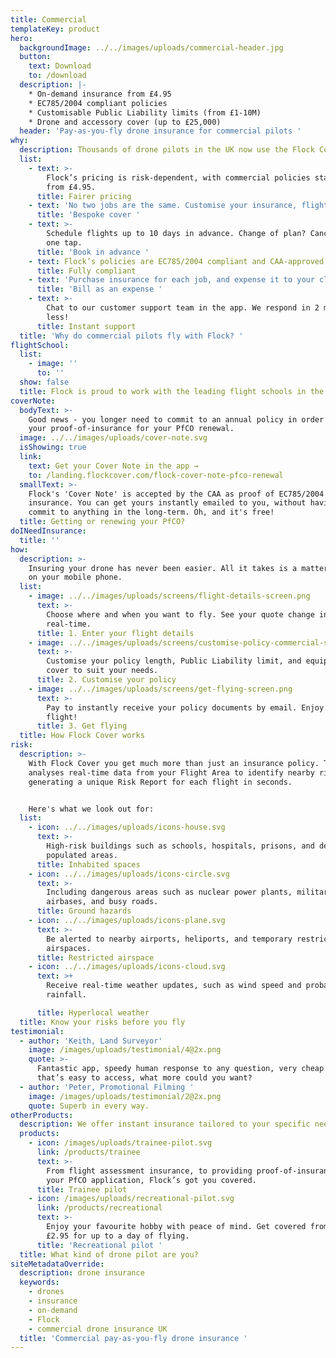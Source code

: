 ```yaml
---
title: Commercial
templateKey: product
hero:
  backgroundImage: ../../images/uploads/commercial-header.jpg
  button:
    text: Download
    to: /download
  description: |-
    * On-demand insurance from £4.95
    * EC785/2004 compliant policies
    * Customisable Public Liability limits (from £1-10M)
    * Drone and accessory cover (up to £25,000)
  header: 'Pay-as-you-fly drone insurance for commercial pilots '
why:
  description: Thousands of drone pilots in the UK now use the Flock Cover app.
  list:
    - text: >-
        Flock’s pricing is risk-dependent, with commercial policies starting
        from £4.95.
      title: Fairer pricing
    - text: 'No two jobs are the same. Customise your insurance, flight-by-flight.'
      title: 'Bespoke cover '
    - text: >-
        Schedule flights up to 10 days in advance. Change of plan? Cancel with
        one tap.
      title: 'Book in advance '
    - text: Flock’s policies are EC785/2004 compliant and CAA-approved.
      title: Fully compliant
    - text: 'Purchase insurance for each job, and expense it to your clients.'
      title: 'Bill as an expense '
    - text: >-
        Chat to our customer support team in the app. We respond in 2 minutes or
        less!
      title: Instant support
  title: 'Why do commercial pilots fly with Flock? '
flightSchool:
  list:
    - image: ''
      to: ''
  show: false
  title: Flock is proud to work with the leading flight schools in the UK
coverNote:
  bodyText: >-
    Good news - you longer need to commit to an annual policy in order to get
    your proof-of-insurance for your PfCO renewal.
  image: ../../images/uploads/cover-note.svg
  isShowing: true
  link:
    text: Get your Cover Note in the app →
    to: /landing.flockcover.com/flock-cover-note-pfco-renewal
  smallText: >-
    Flock's 'Cover Note' is accepted by the CAA as proof of EC785/2004 compliant
    insurance. You can get yours instantly emailed to you, without having to
    commit to anything in the long-term. Oh, and it's free!
  title: Getting or renewing your PfCO?
doINeedInsurance:
  title: ''
how:
  description: >-
    Insuring your drone has never been easier. All it takes is a matter of taps
    on your mobile phone.
  list:
    - image: ../../images/uploads/screens/flight-details-screen.png
      text: >-
        Choose where and when you want to fly. See your quote change in
        real-time.
      title: 1. Enter your flight details
    - image: ../../images/uploads/screens/customise-policy-commercial-screen.png
      text: >-
        Customise your policy length, Public Liability limit, and equipment
        cover to suit your needs.
      title: 2. Customise your policy
    - image: ../../images/uploads/screens/get-flying-screen.png
      text: >-
        Pay to instantly receive your policy documents by email. Enjoy the
        flight!
      title: 3. Get flying
  title: How Flock Cover works
risk:
  description: >-
    With Flock Cover you get much more than just an insurance policy. The app
    analyses real-time data from your Flight Area to identify nearby risks;
    generating a unique Risk Report for each flight in seconds.


    Here's what we look out for:
  list:
    - icon: ../../images/uploads/icons-house.svg
      text: >-
        High-risk buildings such as schools, hospitals, prisons, and densely
        populated areas.
      title: Inhabited spaces
    - icon: ../../images/uploads/icons-circle.svg
      text: >-
        Including dangerous areas such as nuclear power plants, military
        airbases, and busy roads.
      title: Ground hazards
    - icon: ../../images/uploads/icons-plane.svg
      text: >-
        Be alerted to nearby airports, heliports, and temporary restrictions of
        airspaces.
      title: Restricted airspace
    - icon: ../../images/uploads/icons-cloud.svg
      text: >+
        Receive real-time weather updates, such as wind speed and probability of
        rainfall.  

      title: Hyperlocal weather
  title: Know your risks before you fly
testimonial:
  - author: 'Keith, Land Surveyor'
    image: /images/uploads/testimonial/4@2x.png
    quote: >-
      Fantastic app, speedy human response to any question, very cheap insurance
      that’s easy to access, what more could you want?
  - author: 'Peter, Promotional Filming '
    image: /images/uploads/testimonial/2@2x.png
    quote: Superb in every way.
otherProducts:
  description: We offer instant insurance tailored to your specific needs.
  products:
    - icon: /images/uploads/trainee-pilot.svg
      link: /products/trainee
      text: >-
        From flight assessment insurance, to providing proof-of-insurance in
        your PfCO application, Flock’s got you covered.
      title: Trainee pilot
    - icon: /images/uploads/recreational-pilot.svg
      link: /products/recreational
      text: >-
        Enjoy your favourite hobby with peace of mind. Get covered from just
        £2.95 for up to a day of flying.
      title: 'Recreational pilot '
  title: What kind of drone pilot are you?
siteMetadataOverride:
  description: drone insurance
  keywords:
    - drones
    - insurance
    - on-demand
    - Flock
    - commercial drone insurance UK
  title: 'Commercial pay-as-you-fly drone insurance '
---
```


